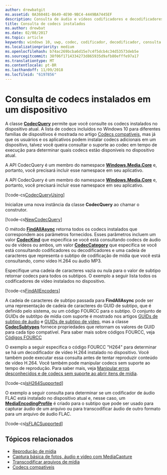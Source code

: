 ```yaml
---
author: drewbatgit
ms.assetid: 0A360481-B649-4E90-9BC4-4449BA7445EF
description: Consulta de áudio e vídeos codificadores e decodificadores instalados em um dispositivo.
title: Consulta de codecs instalados
ms.author: drewbat
ms.date: 02/08/2017
ms.topic: article
keywords: windows 10, uwp, codec, codificador, decodificador, consulta
ms.localizationpriority: medium
ms.openlocfilehash: b74ac269bcba6d15e7c4f5dcb4c34d53573deb5e
ms.sourcegitcommit: 38f06f1714334273d865935d9afb80efffe97a17
ms.translationtype: MT
ms.contentlocale: pt-BR
ms.lasthandoff: 11/09/2018
ms.locfileid: "6197856"
---
```

# <a name="query-for-codecs-installed-on-a-device"></a>Consulta de codecs instalados em um dispositivo
A classe **[CodecQuery](https://docs.microsoft.com/uwp/api/windows.media.core.codecquery)** permite que você consulte os codecs instalados no dispositivo atual. A lista de codecs incluídos no Windows 10 para diferentes famílias de dispositivos é mostrada no artigo [Codecs compatíveis](supported-codecs.md), mas já que os usuários e os aplicativos podem instalar codecs adicionais em um dispositivo, talvez você queira consultar o suporte ao codec em tempo de execução para determinar quais codecs estão disponíveis no dispositivo atual.

A API CodecQuery é um membro do namespace **[Windows.Media.Core](https://docs.microsoft.com/uwp/api/windows.media.core)** e, portanto, você precisará incluir esse namespace em seu aplicativo.

A API CodecQuery é um membro do namespace **[Windows.Media.Core](https://docs.microsoft.com/uwp/api/windows.media.core)** e, portanto, você precisará incluir esse namespace em seu aplicativo.

[!code-cs[CodecQueryUsing](./code/TranscodeWin10/cs/MainPage.xaml.cs#SnippetCodecQueryUsing)]

Inicialize uma nova instância da classe **CodecQuery** ao chamar o construtor.

[!code-cs[NewCodecQuery](./code/TranscodeWin10/cs/MainPage.xaml.cs#SnippetNewCodecQuery)]

O método **[FindAllAsync](https://docs.microsoft.com/uwp/api/windows.media.core.codecquery.findallasync)** retorna todos os codecs instalados que correspondem aos parâmetros fornecidos. Esses parâmetros incluem um valor **[CodecKind](https://docs.microsoft.com/uwp/api/windows.media.core.codeckind)** que especifica se você está consultando codecs de áudio ou de vídeos ou ambos, um valor **[CodecCategory](https://docs.microsoft.com/uwp/api/windows.media.core.codeccategory)** que especifica se você está consultando codificadores ou decodificadores e uma cadeia de caracteres que representa o subtipo de codificação de mídia que você está consultando, como vídeo H.264 ou áudio MP3.

Especifique uma cadeia de caracteres vazia ou nula para o valor de subtipo retornar codecs para todos os subtipos. O exemplo a seguir lista todos os codificadores de vídeo instalados no dispositivo.

[!code-cs[FindAllEncoders](./code/TranscodeWin10/cs/MainPage.xaml.cs#SnippetFindAllEncoders)]

A cadeia de caracteres de subtipo passada para **FindAllAsync** pode ser uma representação de cadeia de caracteres do GUID de subtipo, que é definido pelo sistema, ou um código FOURCC para o subtipo. O conjunto de GUIDs de subtitpo de mídia com suporte é mostrado nos artigos [GUIDs de subtipo de áudio](https://msdn.microsoft.com/library/windows/desktop/aa372553(v=vs.85).aspx) e [GUIDs de subtipo de vídeo](https://msdn.microsoft.com/library/windows/desktop/aa370819(v=vs.85).aspx), mas a classe **[CodecSubtypes](https://docs.microsoft.com/uwp/api/windows.media.core.codecsubtypes)** fornece propriedades que retornam os valores de GUID para cada tipo compatível. Para saber mais sobre códigos FOURCC, veja [Códigos FOURCC](https://msdn.microsoft.com/library/windows/desktop/dd375802(v=vs.85).aspx) 

O exemplo a seguir especifica o código FOURCC "H264" para determinar se há um decodificador de vídeo H.264 instalado no dispositivo. Você também pode executar essa consulta antes de tentar reproduzir conteúdo de vídeo H.264. Você também pode manipular codecs sem suporte ao tempo de reprodução. Para saber mais, veja [Manipular erros desconhecidos e de codecs sem suporte ao abrir itens de mídia](https://docs.microsoft.com/windows/uwp/audio-video-camera/media-playback-with-mediasource#handle-unsupported-codecs-and-unknown-errors-when-opening-media-items).

[!code-cs[IsH264Supported](./code/TranscodeWin10/cs/MainPage.xaml.cs#SnippetIsH264Supported)]

O exemplo a seguir consulta para determinar se um codificador de áudio FLAC está instalado no dispositivo atual e, nesse caso, um **[MediaEncodingProfile](https://docs.microsoft.com/uwp/api/Windows.Media.MediaProperties.MediaEncodingProfile)** é criado para o subtipo que pode ser usado para capturar áudio de um arquivo ou para transcodificar áudio de outro formato para um arquivo de áudio FLAC.

[!code-cs[IsFLACSupported](./code/TranscodeWin10/cs/MainPage.xaml.cs#SnippetIsFLACSupported)]

## <a name="related-topics"></a>Tópicos relacionados

* [Reprodução de mídia](media-playback.md)
* [Captura básica de fotos, áudio e vídeo com MediaCapture](basic-photo-video-and-audio-capture-with-MediaCapture.md)
* [Transcodificar arquivos de mídia](transcode-media-files.md)
* [Codecs compatíveis](supported-codecs.md)
 

 




